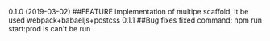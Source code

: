 0.1.0 (2019-03-02)
##FEATURE
implementation of multipe scaffold, it be used webpack+babaeljs+postcss
0.1.1
##Bug fixes
fixed command: npm run start:prod is can't be run